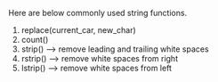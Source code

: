 Here are below commonly used string functions.

1. replace(current_car, new_char)
2. count() 
3. strip() --> remove leading and trailing white spaces
4. rstrip() --> remove white spaces from right
5. lstrip() --> remove white spaces from left